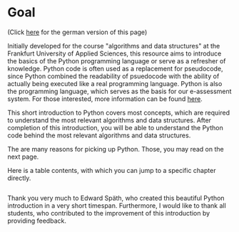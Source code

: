 # Goal
(Click [here](https://jensliebehenschel.github.io/ShortPythonIntro/de/index.html) for the german version of this page)

Initially developed for the course "algorithms and data structures" at the Frankfurt University of Applied Sciences,
this resource aims to introduce the basics of the Python programming language or serve as a refresher of knowledge.
Python code is often used as a replacement for pseudocode, since Python combined the readability of psuedocode with the ability of actually being executed like a real programming language.
Python is also the programming language, which serves as the basis for our e-assessment system. For those interested, more information can be found [here](https://jensliebehenschel.github.io/ADLT/).

This short introduction to Python covers most concepts, which are required to understand the most relevant algorithms and data structures. After completion of this introduction, you will be able to understand the Python code behind the most relevant algorithms and data structures.

The are many reasons for picking up Python. Those, you may read on the next page.

Here is a table contents, with which you can jump to a specific chapter directly.

```{tableofcontents}
```

Thank you very much to Edward Späth, who created this beautiful Python introduction in a very short timespan. Furthermore, I would like to thank all students, who contributed to the improvement of this introduction by providing feedback.
